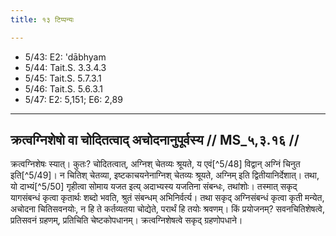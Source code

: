 ```yaml
---
title: १३ टिप्पन्यः

---
```

- 5/43: E2: 'dābhyam
- 5/44: Tait.S. 3.3.4.3
- 5/45: Tait.S. 5.7.3.1
- 5/46: Tait.S. 5.6.3.1
- 5/47: E2: 5,151; E6: 2,89

____________________________________________


## क्रत्वग्निशेषो वा चोदितत्वाद् अचोदनानुपूर्वस्य // MS_५,३.१६ //

क्रत्वग्निशेषः स्यात्। कुतः? चोदितत्वात्, अग्निश् चेतव्यः श्रूयते, य एवं[^5/48] विद्वान् अग्निं चिनुत इति[^5/49]। न चितिश् चेतव्या, इष्टकाचयनेनाग्निश् चेतव्यः श्रूयते, अग्निम् इति द्वितीयानिर्देशात्। तथा, यो दाभ्यं[^5/50] गृहीत्वा सोमाय यजत इत्य् अदाभ्यस्य यजतिना संबन्धः, तथांशोः। तस्मात् सकृद् यागसंबन्धं कृत्वा कृतार्थः शब्दो भवति, श्रुतं संबन्धम् अभिनिर्वर्त्य। तथा सकृद् अग्निसंबन्धं कृत्वा कृती मन्येत, अचोदना चितिसवनयोः, न हि ते कर्तव्यतया चोद्येते, परार्थं हि तयोः श्रवणम्। किं प्रयोजनम्? सवनचितिशेषत्वे, प्रतिसवनं ग्रहणम्, प्रतिचिति चेष्टकोपधानम्। क्रत्वग्निशेषत्वे सकृद् ग्रहणोपधाने।
